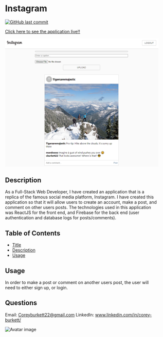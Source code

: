 # Instagram

[![GitHub last commit](https://img.shields.io/github/last-commit/cburkett22/Instagram)]()

[Click here to see the application live!!](https://instagram-clone-71013.web.app/)

![Application Screenshot](./instagram.png)

## Description
As a Full-Stack Web Developer, I have created an application that is a replica of the famous social media platform, Instagram. I have created this application so that it will allow users to create an account, make a post, and comment on other users posts. The technologies used in this application was ReactJS for the front end, and Firebase for the back end (user authentication and database logs for posts/comments).

## Table of Contents

* [Title](#Title)
* [Description](#Description)
* [Usage](#Usage)

## Usage
In order to make a post or comment on another users post, the user will need to either sign up, or login.

## Questions
Email: Coreyburkett22@gmail.com
LinkedIn: www.linkedin.com/in/corey-burkett/

![Avatar image](https://avatars3.githubusercontent.com/u/63064602?v=4/to/img.png)